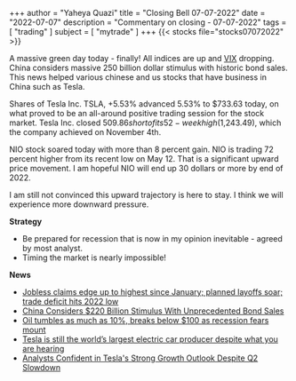 +++
author = "Yaheya Quazi"
title = "Closing Bell 07-07-2022"
date = "2022-07-07"
description = "Commentary on closing - 07-07-2022"
tags = [
"trading"
]
subject = [
"mytrade"
]
+++
{{< stocks file="stocks07072022" >}}

A massive green day today - finally! All indices are up and [VIX](../glossary) dropping. China considers massive 250 billion dollar stimulus with historic bond sales. This news helped various chinese and us stocks that have business in China such as Tesla. 

Shares of Tesla Inc. TSLA, +5.53% advanced 5.53% to $733.63 today, on what proved to be an all-around positive trading session for the stock market. Tesla Inc. closed $509.86 short of its 52-week high ($1,243.49), which the company achieved on November 4th.

NIO stock soared today with more than 8 percent gain. NIO is trading 72 percent higher from its recent low on May 12. That is a significant upward price movement. I am hopeful NIO will end up 30 dollars or more by end of 2022.

I am still not convinced this upward trajectory is here to stay. I think we will experience more downward pressure. 



**Strategy**

* Be prepared for recession that is now in my opinion inevitable - agreed by most analyst.
* Timing the market is nearly impossible!

**News**

* [Jobless claims edge up to highest since January; planned layoffs soar; trade deficit hits 2022 low](https://www.cnbc.com/2022/07/07/jobless-claims-edge-up-to-highest-since-january-trade-deficit-hits-2022-low.html)
* [China Considers $220 Billion Stimulus With Unprecedented Bond Sales](https://www.bloomberg.com/news/articles/2022-07-07/china-mulls-220-billion-stimulus-with-unprecedented-bond-sales)
* [Oil tumbles as much as 10%, breaks below $100 as recession fears mount](https://www.cnbc.com/2022/07/05/oil-tumbles-more-than-8percent-breaks-below-100-as-recession-fears-mount.html)
* [Tesla is still the world’s largest electric car producer despite what you are hearing](https://electrek.co/2022/07/06/tesla-worlds-largest-electric-car-producer/)
* [Analysts Confident in Tesla's Strong Growth Outlook Despite Q2 Slowdown](https://www.tesmanian.com/blogs/tesmanian-blog/analysts-confident-in-teslas-strong-growth-outlook-despite-q2-2022-slowdown)


